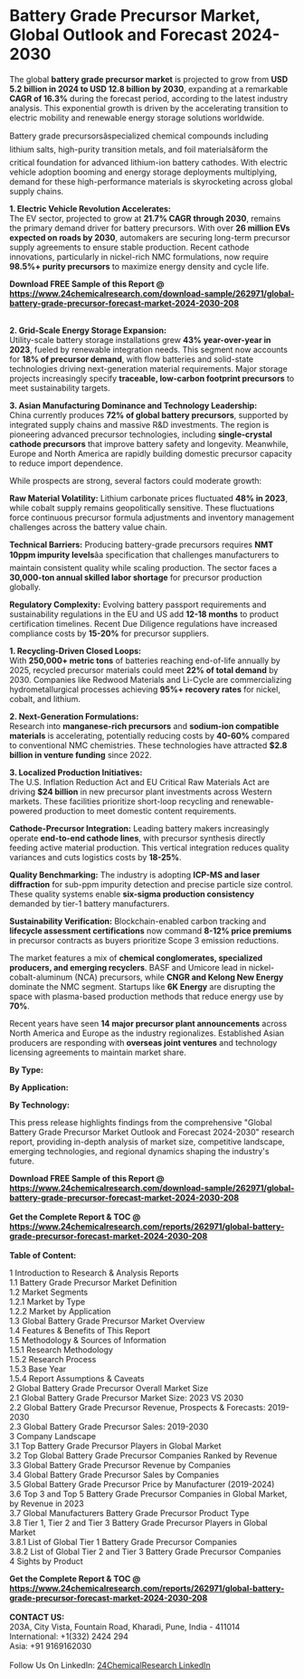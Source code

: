 <h1>Battery Grade Precursor Market, Global Outlook and Forecast 2024-2030</h1><p>The global <strong>battery grade precursor market</strong> is projected to grow from <strong>USD 5.2 billion in 2024 to USD 12.8 billion by 2030</strong>, expanding at a remarkable <strong>CAGR of 16.3%</strong> during the forecast period, according to the latest industry analysis. This exponential growth is driven by the accelerating transition to electric mobility and renewable energy storage solutions worldwide.</p><p>Battery grade precursorsâspecialized chemical compounds including lithium salts, high-purity transition metals, and foil materialsâform the critical foundation for advanced lithium-ion battery cathodes. With electric vehicle adoption booming and energy storage deployments multiplying, demand for these high-performance materials is skyrocketing across global supply chains.</p><p><strong>1. Electric Vehicle Revolution Accelerates:</strong><br>
The EV sector, projected to grow at <strong>21.7% CAGR through 2030</strong>, remains the primary demand driver for battery precursors. With over <strong>26 million EVs expected on roads by 2030</strong>, automakers are securing long-term precursor supply agreements to ensure stable production. Recent cathode innovations, particularly in nickel-rich NMC formulations, now require <strong>98.5%+ purity precursors</strong> to maximize energy density and cycle life.</p><div><b>Download FREE Sample of this Report @ 
            <a href="https://www.24chemicalresearch.com/download-sample/262971/global-battery-grade-precursor-forecast-market-2024-2030-208">
            https://www.24chemicalresearch.com/download-sample/262971/global-battery-grade-precursor-forecast-market-2024-2030-208</a></b></div><br><p><strong>2. Grid-Scale Energy Storage Expansion:</strong><br>
Utility-scale battery storage installations grew <strong>43% year-over-year in 2023</strong>, fueled by renewable integration needs. This segment now accounts for <strong>18% of precursor demand</strong>, with flow batteries and solid-state technologies driving next-generation material requirements. Major storage projects increasingly specify <strong>traceable, low-carbon footprint precursors</strong> to meet sustainability targets.</p><p><strong>3. Asian Manufacturing Dominance and Technology Leadership:</strong><br>
China currently produces <strong>72% of global battery precursors</strong>, supported by integrated supply chains and massive R&amp;D investments. The region is pioneering advanced precursor technologies, including <strong>single-crystal cathode precursors</strong> that improve battery safety and longevity. Meanwhile, Europe and North America are rapidly building domestic precursor capacity to reduce import dependence.</p><p>While prospects are strong, several factors could moderate growth:</p><p><strong>Raw Material Volatility:</strong> Lithium carbonate prices fluctuated <strong>48% in 2023</strong>, while cobalt supply remains geopolitically sensitive. These fluctuations force continuous precursor formula adjustments and inventory management challenges across the battery value chain.</p><p><strong>Technical Barriers:</strong> Producing battery-grade precursors requires <strong>NMT 10ppm impurity levels</strong>âa specification that challenges manufacturers to maintain consistent quality while scaling production. The sector faces a <strong>30,000-ton annual skilled labor shortage</strong> for precursor production globally.</p><p><strong>Regulatory Complexity:</strong> Evolving battery passport requirements and sustainability regulations in the EU and US add <strong>12-18 months</strong> to product certification timelines. Recent Due Diligence regulations have increased compliance costs by <strong>15-20%</strong> for precursor suppliers.</p><p><strong>1. Recycling-Driven Closed Loops:</strong><br>
With <strong>250,000+ metric tons</strong> of batteries reaching end-of-life annually by 2025, recycled precursor materials could meet <strong>22% of total demand</strong> by 2030. Companies like Redwood Materials and Li-Cycle are commercializing hydrometallurgical processes achieving <strong>95%+ recovery rates</strong> for nickel, cobalt, and lithium.</p><p><strong>2. Next-Generation Formulations:</strong><br>
Research into <strong>manganese-rich precursors</strong> and <strong>sodium-ion compatible materials</strong> is accelerating, potentially reducing costs by <strong>40-60%</strong> compared to conventional NMC chemistries. These technologies have attracted <strong>$2.8 billion in venture funding</strong> since 2022.</p><p><strong>3. Localized Production Initiatives:</strong><br>
The U.S. Inflation Reduction Act and EU Critical Raw Materials Act are driving <strong>$24 billion</strong> in new precursor plant investments across Western markets. These facilities prioritize short-loop recycling and renewable-powered production to meet domestic content requirements.</p><p><strong>Cathode-Precursor Integration:</strong> Leading battery makers increasingly operate <strong>end-to-end cathode lines</strong>, with precursor synthesis directly feeding active material production. This vertical integration reduces quality variances and cuts logistics costs by <strong>18-25%</strong>.</p><p><strong>Quality Benchmarking:</strong> The industry is adopting <strong>ICP-MS and laser diffraction</strong> for sub-ppm impurity detection and precise particle size control. These quality systems enable <strong>six-sigma production consistency</strong> demanded by tier-1 battery manufacturers.</p><p><strong>Sustainability Verification:</strong> Blockchain-enabled carbon tracking and <strong>lifecycle assessment certifications</strong> now command <strong>8-12% price premiums</strong> in precursor contracts as buyers prioritize Scope 3 emission reductions.</p><p>The market features a mix of <strong>chemical conglomerates, specialized producers, and emerging recyclers</strong>. BASF and Umicore lead in nickel-cobalt-aluminum (NCA) precursors, while <strong>CNGR and Kelong New Energy</strong> dominate the NMC segment. Startups like <strong>6K Energy</strong> are disrupting the space with plasma-based production methods that reduce energy use by <strong>70%</strong>.</p><p>Recent years have seen <strong>14 major precursor plant announcements</strong> across North America and Europe as the industry regionalizes. Established Asian producers are responding with <strong>overseas joint ventures</strong> and technology licensing agreements to maintain market share.</p><p><strong>By Type:</strong></p><p><strong>By Application:</strong></p><p><strong>By Technology:</strong></p><p>This press release highlights findings from the comprehensive "Global Battery Grade Precursor Market Outlook and Forecast 2024-2030" research report, providing in-depth analysis of market size, competitive landscape, emerging technologies, and regional dynamics shaping the industry's future.</p><div><b>Download FREE Sample of this Report @ 
            <a href="https://www.24chemicalresearch.com/download-sample/262971/global-battery-grade-precursor-forecast-market-2024-2030-208">
            https://www.24chemicalresearch.com/download-sample/262971/global-battery-grade-precursor-forecast-market-2024-2030-208</a></b></div><br><div><b>Get the Complete Report & TOC @ 
            <a href="https://www.24chemicalresearch.com/reports/262971/global-battery-grade-precursor-forecast-market-2024-2030-208">
            https://www.24chemicalresearch.com/reports/262971/global-battery-grade-precursor-forecast-market-2024-2030-208</a></b></div><br>
            <b>Table of Content:</b><p>1 Introduction to Research & Analysis Reports<br />
    1.1 Battery Grade Precursor Market Definition<br />
    1.2 Market Segments<br />
        1.2.1 Market by Type<br />
        1.2.2 Market by Application<br />
    1.3 Global Battery Grade Precursor Market Overview<br />
    1.4 Features & Benefits of This Report<br />
    1.5 Methodology & Sources of Information<br />
        1.5.1 Research Methodology<br />
        1.5.2 Research Process<br />
        1.5.3 Base Year<br />
        1.5.4 Report Assumptions & Caveats<br />
2 Global Battery Grade Precursor Overall Market Size<br />
    2.1 Global Battery Grade Precursor Market Size: 2023 VS 2030<br />
    2.2 Global Battery Grade Precursor Revenue, Prospects & Forecasts: 2019-2030<br />
    2.3 Global Battery Grade Precursor Sales: 2019-2030<br />
3 Company Landscape<br />
    3.1 Top Battery Grade Precursor Players in Global Market<br />
    3.2 Top Global Battery Grade Precursor Companies Ranked by Revenue<br />
    3.3 Global Battery Grade Precursor Revenue by Companies<br />
    3.4 Global Battery Grade Precursor Sales by Companies<br />
    3.5 Global Battery Grade Precursor Price by Manufacturer (2019-2024)<br />
    3.6 Top 3 and Top 5 Battery Grade Precursor Companies in Global Market, by Revenue in 2023<br />
    3.7 Global Manufacturers Battery Grade Precursor Product Type<br />
    3.8 Tier 1, Tier 2 and Tier 3 Battery Grade Precursor Players in Global Market<br />
        3.8.1 List of Global Tier 1 Battery Grade Precursor Companies<br />
        3.8.2 List of Global Tier 2 and Tier 3 Battery Grade Precursor Companies<br />
4 Sights by Product</p><div><b>Get the Complete Report & TOC @ 
            <a href="https://www.24chemicalresearch.com/reports/262971/global-battery-grade-precursor-forecast-market-2024-2030-208">
            https://www.24chemicalresearch.com/reports/262971/global-battery-grade-precursor-forecast-market-2024-2030-208</a></b></div><br><b>CONTACT US:</b><br>
            203A, City Vista, Fountain Road, Kharadi, Pune, India - 411014<br>
            International: +1(332) 2424 294<br>
            Asia: +91 9169162030 <br><br>
            Follow Us On LinkedIn: <a href="https://www.linkedin.com/company/24chemicalresearch/">24ChemicalResearch LinkedIn</a>